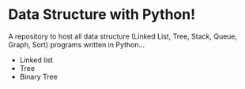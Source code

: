 # Data Structure with Python!
A repository to host all data structure (Linked List, Tree, Stack, Queue, Graph, Sort) programs written in Python...
- Linked list
- Tree
- Binary Tree